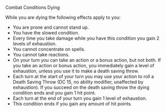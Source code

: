 Combat
Conditions
Dying
<p>
  While you are dying the following effects apply to you:
</p>
<ul>
  <li>You are prone and cannot stand up.</li>
  <li>You have the slowed condition.</li>
  <li>Every time you take damage while you have this condition you gain 2 levels of exhaustion.</li>
  <li>You cannot concentrate on spells.</li>
  <li>You cannot take reactions.</li>
  <li>On your turn you can take an action or a bonus action, but not both. If you take an action or bonus action, you immediately gain a level of exhaustion, unless you use it to make a death saving throw.</li>
  <li>Each turn at the start of your turn you may use your action to roll a Death Saving Throw (DC 15, no ability modifier, unaffected by exhaustion). If you succeed on the death saving throw the dying condition ends and you gain 1 hit point.</li>
  <li>Each turn at the end of your turn you gain 1 level of exhaustion.</li>
  <li>This condition ends if you gain any amount of hit points.</li>
</ul>
